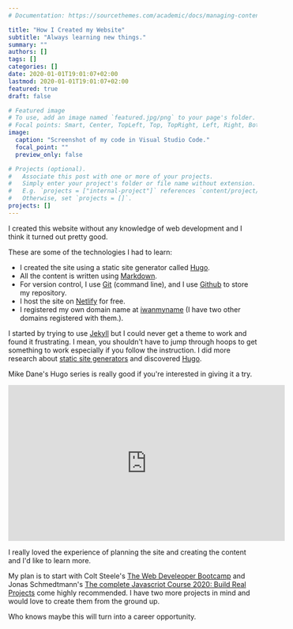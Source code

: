 ```yaml
---
# Documentation: https://sourcethemes.com/academic/docs/managing-content/

title: "How I Created my Website"
subtitle: "Always learning new things."
summary: ""
authors: []
tags: []
categories: []
date: 2020-01-01T19:01:07+02:00
lastmod: 2020-01-01T19:01:07+02:00
featured: true
draft: false

# Featured image
# To use, add an image named `featured.jpg/png` to your page's folder.
# Focal points: Smart, Center, TopLeft, Top, TopRight, Left, Right, BottomLeft, Bottom, BottomRight.
image: 
  caption: "Screenshot of my code in Visual Studio Code."
  focal_point: ""
  preview_only: false

# Projects (optional).
#   Associate this post with one or more of your projects.
#   Simply enter your project's folder or file name without extension.
#   E.g. `projects = ["internal-project"]` references `content/project/deep-learning/index.md`.
#   Otherwise, set `projects = []`.
projects: []
---
```

I created this website without any knowledge of web development and I think it
turned out pretty good.

These are some of the technologies I had to learn:  
- I created the site using a static site generator called [Hugo](https://gohugo.io/).  
- All the content is written using [Markdown](https://www.markdownguide.org/).  
- For version control, I use [Git](https://git-scm.com/) (command line), and I
  use [Github](https://github.com/) to store my repository.  
- I host the site on [Netlify](https://www.netlify.com/) for free.  
- I registered my own domain name at [iwanmyname](https://iwantmyname.com/) (I
  have two other domains registered with them.).

I started by trying to use [Jekyll](https://jekyllrb.com/) but I could never get
a theme to work and found it frustrating. I mean, you shouldn't have to jump
through hoops to get something to work especially if you follow the instruction.
I did more research about [static site generators](https://www.staticgen.com/)
and discovered [Hugo](https://gohugo.io/).

Mike Dane's Hugo series is really good if you're interested in giving it a try.

<iframe width="560" height="315" src="https://www.youtube.com/embed/qtIqKaDlqXo"
frameborder="0" allow="accelerometer; autoplay; encrypted-media; gyroscope;
picture-in-picture" allowfullscreen></iframe>  

I really loved the experience of planning the site and creating the content and I'd like to learn more.

My plan is to start with Colt Steele's
[The Web Develeoper Bootcamp](https://www.udemy.com/course/the-web-developer-bootcamp/)
and Jonas Schmedtmann's
[The complete Javascriot Course 2020: Build Real Projects](https://www.udemy.com/course/the-complete-javascript-course/)
come highly recommended. I have two more projects in mind and would love to create them from the ground up.

Who knows maybe this will turn into a career opportunity.